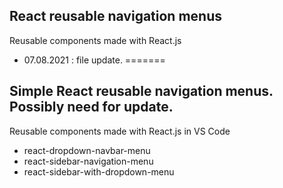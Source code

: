 
## React reusable navigation menus

Reusable components made with React.js
* 07.08.2021 : file update.
=======
## Simple React reusable navigation menus. Possibly need for update.
Reusable components made with React.js in VS Code 

* react-dropdown-navbar-menu
* react-sidebar-navigation-menu
* react-sidebar-with-dropdown-menu

